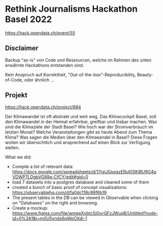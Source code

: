 # Rethink Journalisms Hackathon Basel 2022

https://hack.opendata.ch/event/55

## Disclaimer

Backup "as-is" von Code und Ressourcen, welche im Rahmen des unten erwähnte Hackathons entstanden sind.

Kein Anspruch auf Korrektheit, "Out-of-the-box"-Reproducibility, Beauty-of-Code, oder ähnlich ...  

## Projekt

https://hack.opendata.ch/project/884

Der Klimawandel ist oft abstrakt und weit weg. Das Klimacockpit Basel, soll den Klimawandel in der Heimat erfahrbar, greifbar und lösbar machen. Was sind die Klimaziele der Stadt Basel? Wie hoch war der Stromverbrauch im letzten Monat? Welche Veranstaltungen gibt es heute Abend zum Thema Klima? Was sagen die Medien über den Klimaeandel in Basel? Diese Fragen wollen wir übersichtlich und ansprechend auf einen Blick zur Verfügung stellen.

What we did:

* Compile a list of relevant data: https://docs.google.com/spreadsheets/d/17jgiJGsqgzERuI0SKjBU9G4qVDWP7LDgbVG89a-CfCY/edit#gid=0
* load 7 datasets into a postgres database and cleaned some of them
* created a bunch of basic proof of concept visualizations: https://observablehq.com/d/fa0dc118c88f6b19
* The present tables in the DB can be viewed in Observable when clicking on "Databases" on the right and browsing.
* Create a mockup: https://www.figma.com/file/wmepXvbtcSiGvrQFzJWuqB/Untitled?node-id=0%3A1&t=m0U5xnds6qWpOXdi-1